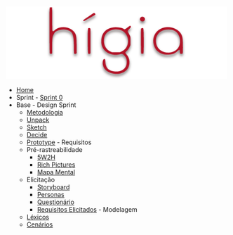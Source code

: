 <a href="/">
    <img src="assets/images/higia/higia.png" class="sidebar-logo">
</a>

-   [Home](README.md)
-    Sprint
    - [Sprint 0](./00-sprint/sprint0)
-    Base
    -   Design Sprint
        - [Metodologia](01-designSprint/metodologia.md)  
        - [Unpack](./01-designSprint/brainstorming.md)   
        - [Sketch](./01-designSprint/protipoPapel.md)  
        - [Decide](./01-designSprint/prototipoMediaFidelidade.md)
        - [Prototype](../01-designSprint/prototipoAlta.md)
    -   Requisitos
        -   Pré-rastreabilidade
            -   [5W2H](./02-requisitos/pre-rastreabilidade/5w2h)
            -   [Rich Pictures]()
	        -   [Mapa Mental](./02-requisitos/pre-rastreabilidade/mapaMental.md)
        -   Elicitação
            -   [Storyboard](./02-requisitos/elicitacao/storyboard.md)
            -   [Personas](./02-requisitos/elicitacao/personas.md)
            -   [Questionário](./02-requisitos/elicitacao/questionario.md)
            -   [Requisitos Elicitados](./02-requisitos/elicitacao/requisitosElicitados.md)
    -   Modelagem
        -   [Léxicos](./modelagem/lexicos.md)
        -   [Cenários](./modelagem/cenarios.md)
